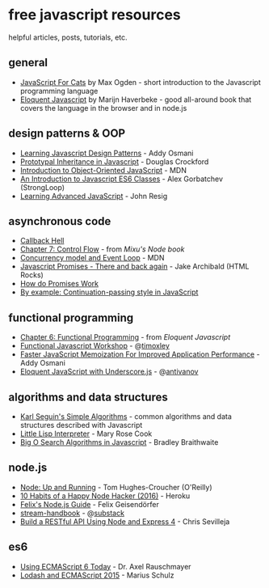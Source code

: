 # free javascript resources

helpful articles, posts, tutorials, etc.

## general

- [JavaScript For Cats](http://jsforcats.com/) by Max Ogden - short introduction to the Javascript programming language
- [Eloquent Javascript](http://eloquentjavascript.net/) by Marijn Haverbeke - good all-around book that covers the language in the browser and in node.js

## design patterns & OOP

- [Learning Javascript Design Patterns](http://addyosmani.com/resources/essentialjsdesignpatterns/book/) - Addy Osmani
- [Prototypal Inheritance in Javascript](http://javascript.crockford.com/prototypal.html) - Douglas Crockford
- [Introduction to Object-Oriented JavaScript](https://developer.mozilla.org/en-US/docs/Web/JavaScript/Introduction_to_Object-Oriented_JavaScript) - MDN
- [An Introduction to Javascript ES6 Classes](https://strongloop.com/strongblog/an-introduction-to-javascript-es6-classes/) - Alex Gorbatchev (StrongLoop)
- [Learning Advanced JavaScript](http://ejohn.org/apps/learn/) - John Resig

## asynchronous code
- [Callback Hell](http://callbackhell.com/)
- [Chapter 7: Control Flow](http://book.mixu.net/node/ch7.html) - from *Mixu's Node book*
- [Concurrency model and Event Loop](https://developer.mozilla.org/en-US/docs/Web/JavaScript/EventLoop) - MDN
- [Javascript Promises - There and back again](http://www.html5rocks.com/en/tutorials/es6/promises/) - Jake Archibald (HTML Rocks)
- [How do Promises Work](http://robotlolita.me/2015/11/15/how-do-promises-work.html)
- [By example: Continuation-passing style in JavaScript](http://matt.might.net/articles/by-example-continuation-passing-style/)


## functional programming

- [Chapter 6: Functional Programming](http://eloquentjavascript.net/1st_edition/chapter6.html) - from *Eloquent Javascript*
- [Functional Javascript Workshop](https://github.com/timoxley/functional-javascript-workshop) - @[timoxley](https://github.com/timoxley)
- [Faster JavaScript Memoization For Improved Application Performance](http://addyosmani.com/blog/faster-javascript-memoization/) - Addy Osmani
- [Eloquent JavaScript with Underscore.js](https://smthngsmwhr.wordpress.com/2014/02/02/eloquent-javascript-with-underscore-js/) - @[antivanov](https://github.com/antivanov)

## algorithms and data structures

- [Karl Seguin's Simple Algorithms](http://algorithms.openmymind.net/) - common algorithms and data structures described with Javascript
- [Little Lisp Interpreter](https://www.recurse.com/blog/21-little-lisp-interpreter) - Mary Rose Cook
- [Big O Search Algorithms in Javascript](http://www.bradoncode.com/blog/2012/04/big-o-algorithm-examples-in-javascript.html) - Bradley Braithwaite

## node.js

- [Node: Up and Running](http://chimera.labs.oreilly.com/books/1234000001808/index.html) - Tom Hughes-Croucher (O'Reilly)
- [10 Habits of a Happy Node Hacker (2016)](http://blog.heroku.com/archives/2015/11/10/node-habits-2016) - Heroku
- [Felix's Node.js Guide](http://nodeguide.com/beginner.html) - Felix Geisendörfer
- [stream-handbook](https://github.com/substack/stream-handbook) - @[substack](https://github.com/substack)
- [Build a RESTful API Using Node and Express 4](https://scotch.io/tutorials/build-a-restful-api-using-node-and-express-4) - Chris Sevilleja

## es6

- [Using ECMAScript 6 Today](https://www.youtube.com/watch?v=Fg3bEZIcnUw) - Dr. Axel Rauschmayer
- [Lodash and ECMAScript 2015](https://blog.mariusschulz.com/2015/05/11/lodash-and-ecmascript-2015) - Marius Schulz
